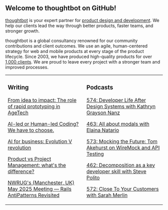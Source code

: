 ## Welcome to thoughtbot on GitHub!

[thoughtbot][1] is your expert partner for [product design and development][2].
We help our clients lead the way through better products, faster teams, and stronger growth.

thoughtbot is a global consultancy renowned for our community contributions and
client outcomes. We use an agile, human-centered strategy for web and mobile
products at every stage of the product lifecycle. Since 2003, we have produced
high-quality products for over [1,000 clients][3]. We are proud to leave every
project with a stronger team and improved processes.

<table><tr><td valign="top" width="50%">

### Writing

<!-- blog starts -->
[From idea to impact: The role of rapid prototyping in AgeTech](https://feed.thoughtbot.com/link/24077/17031043/from-idea-to-impact-the-role-of-rapid-prototyping-in-agetech)

[AI-led or Human-led Coding? We have to choose.](https://feed.thoughtbot.com/link/24077/17031044/ai-led-or-human-led-coding-you-decide)

[AI for business: Evolution V revolution](https://feed.thoughtbot.com/link/24077/17030299/ai-for-business-evolution-v-revolution)

[Product vs Project Management: what's the difference?](https://feed.thoughtbot.com/link/24077/17029286/product-vs-project-management-what-s-the-difference)

[NWRUG's (Manchester, UK) May 2025 Meeting — Rails AntiPatterns Revisited](https://feed.thoughtbot.com/link/24077/17028909/nwrug-s-may-2025-meeting-rails-antipatterns-revisited)

<!-- blog ends -->
</td><td valign="top" width="50%">

### Podcasts

<!-- podcasts starts -->
[574: Developer Life After Design Systems with Kathryn Grayson Nanz](https://podcast.thoughtbot.com/574)

[463: All about modals with Elaina Natario](https://bikeshed.thoughtbot.com/463)

[573: Mocking the Future: Tom Akehurst on WireMock and API Testing](https://podcast.thoughtbot.com/573)

[462: Decomposition as a key developer skill with Steve Polito](https://bikeshed.thoughtbot.com/462)

[572: Close To Your Customers with Sarah Merlin](https://podcast.thoughtbot.com/572)

<!-- podcasts ends -->
</td></tr></table>

[1]: https://thoughtbot.com
[2]: https://thoughtbot.com/services
[3]: https://thoughtbot.com/case-studies
